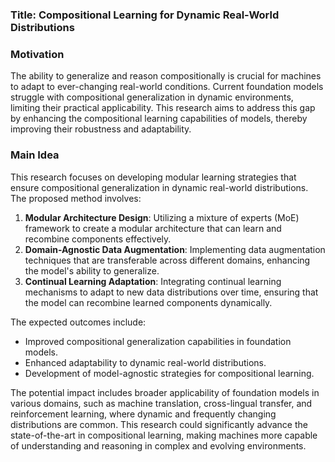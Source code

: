 ### Title: Compositional Learning for Dynamic Real-World Distributions

### Motivation
The ability to generalize and reason compositionally is crucial for machines to adapt to ever-changing real-world conditions. Current foundation models struggle with compositional generalization in dynamic environments, limiting their practical applicability. This research aims to address this gap by enhancing the compositional learning capabilities of models, thereby improving their robustness and adaptability.

### Main Idea
This research focuses on developing modular learning strategies that ensure compositional generalization in dynamic real-world distributions. The proposed method involves:
1. **Modular Architecture Design**: Utilizing a mixture of experts (MoE) framework to create a modular architecture that can learn and recombine components effectively.
2. **Domain-Agnostic Data Augmentation**: Implementing data augmentation techniques that are transferable across different domains, enhancing the model's ability to generalize.
3. **Continual Learning Adaptation**: Integrating continual learning mechanisms to adapt to new data distributions over time, ensuring that the model can recombine learned components dynamically.

The expected outcomes include:
- Improved compositional generalization capabilities in foundation models.
- Enhanced adaptability to dynamic real-world distributions.
- Development of model-agnostic strategies for compositional learning.

The potential impact includes broader applicability of foundation models in various domains, such as machine translation, cross-lingual transfer, and reinforcement learning, where dynamic and frequently changing distributions are common. This research could significantly advance the state-of-the-art in compositional learning, making machines more capable of understanding and reasoning in complex and evolving environments.
